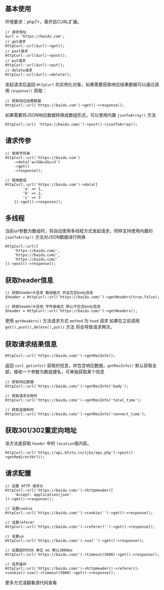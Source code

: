 ## 基本使用 ##
环境要求：php7+，需开启CURL扩展。

    // 请求地址
    $url = 'https://baidu.com';
    // get请求
    HttpCurl::url($url)->get();
    // post请求
    HttpCurl::url($url)->post();
    // put请求
    HttpCurl::url($url)->put();
    // delete请求
    HttpCurl::url($url)->delete();

发起请求后返回 `HttpCurl` 的实例化对象，如果需要获取响应结果数据可以通过调用 `response()` 获取：

    // 获取响应结果数据
    HttpCurl::url('https://baidu.com')->get()->response();

如果需要将JSON响应数据转换成数组形式，可以使用内置 `jsonToArray()` 方法

    HttpCurl::url( 'https://baidu.com/')->post()->jsonToArray();

## 请求传参 ##

    // 使用字符串
    HttpCurl::url('https://baidu.com')
        ->data('a=1&b=2&c=3')
        ->get()
        ->response();
    
    // 使用数组
    HttpCurl::url('https://baidu.com')->data([
            'a' => 1,
            'b' => 2,
            'c' => 3
        ])->get()->response();

## 多线程 ##
当前url参数为数组时，将自动使用多线程方式发起请求，同样支持使用内置的 `jsonToArray()` 方法对JSON数据进行转换

    HttpCurl::url([
        'https://baidu.com/',
        'https://baidu.com/',
        'https://baidu.com/'
    ])->post()->response();

## 获取header信息 ##

    // 获取header头信息 数组格式 并且包含body信息
    $header = HttpCurl::url('https://baidu.com/')->getHeaders(true,false);
    
    // 获取header头信息 字符串格式 默认不包含body信息
    $header = HttpCurl::url('https://baidu.com/')->getHeaders();

使用 `getHeaders()` 方法请求方式 `method` 为 `head` 请求 如果在之前调用 `get(),post(),delete(),put()` 方法 将会导致请求两次。

## 获取请求结果信息 ##

    HttpCurl::url('https://baidu.com/')->getResInfo();

返回 `curl_getinfo()` 获取的信息，并包含响应数据，`getResInfo()` 默认获取全部，接收一个参数为数组键名，可单独获取某个信息

    // 获取响应数据
    HttpCurl::url('https://baidu.com/')->getResInfo('body');
    
    // 获取请求总耗时
    HttpCurl::url('https://baidu.com/')->getResInfo('total_time');
    
    // 获取连接耗时
    HttpCurl::url('https://baidu.com/')->getResInfo('connect_time');

## 获取301/302重定向地址 ##
该方法是获取 `header` 中的 `location`值内容。

    HttpCurl::url('https://api.btstu.cn/sjbz/api.php')->post()->getRedirectUrl();

## 请求配置 ##

    // 设置 HTTP 请求头
    HttpCurl::url('https://baidu.com/')->httpHeader([
        'Accept: application/json'
    ])->get()->response();
    
    // 设置cookie
    HttpCurl::url('https://baidu.com/')->cookie('')->get()->response();
    
    // 设置referer
    HttpCurl::url('https://baidu.com/')->referer('')->get()->response();
    
    // 设置ua
    HttpCurl::url('https://baidu.com/')->ua('')->get()->response();
    
    // 设置超时时间 单位 ms 默认3000ms
    HttpCurl::url('https://baidu.com/')->timeout(5000)->get()->response();
    
    // 连贯操作
    HttpCurl::url('https://baidu.com/')->httpHeader()->referer()->cookie()->ua()->timeout(5000)->get()->response();

更多方式请翻看源代码查看